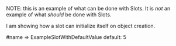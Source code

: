 NOTE: this is an example of what can be done with Slots. It is *not* an example of what *should* be done with Slots.I am showing how a slot can initialize itself on object creation.#name => ExampleSlotWithDefaultValue default: 5